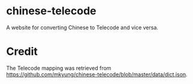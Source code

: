 # chinese-telecode
A website for converting Chinese to Telecode and vice versa.

# Credit
The Telecode mapping was retrieved from https://github.com/mkyung/chinese-telecode/blob/master/data/dict.json.